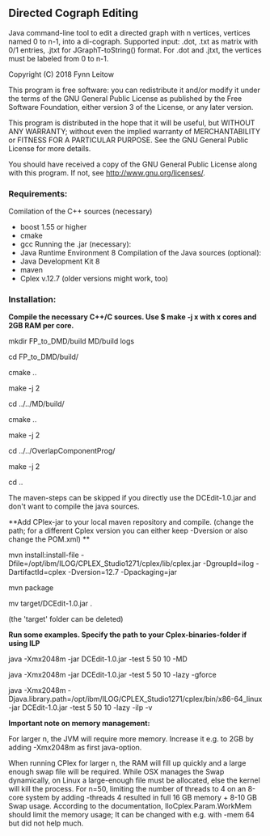 ## Directed Cograph Editing
Java command-line tool to edit a directed graph with n vertices, vertices named 0 to n-1, into a di-cograph.
Supported input: .dot, .txt as matrix with 0/1 entries, .jtxt for JGraphT-toString() format. For .dot and .jtxt, the vertices must be labeled from 0 to n-1.

Copyright (C) 2018 Fynn Leitow

This program is free software: you can redistribute it and/or modify
it under the terms of the GNU General Public License as published by
the Free Software Foundation, either version 3 of the License, or
any later version.

This program is distributed in the hope that it will be useful,
but WITHOUT ANY WARRANTY; without even the implied warranty of
MERCHANTABILITY or FITNESS FOR A PARTICULAR PURPOSE.  See the
GNU General Public License for more details.

You should have received a copy of the GNU General Public License
along with this program. If not, see <http://www.gnu.org/licenses/>.


### Requirements:
Comilation of the C++ sources (necessary)
- boost 1.55 or higher
- cmake
- gcc
Running the .jar (necessary):
- Java Runtime Environment 8
Compilation of the Java sources (optional):
- Java Development Kit 8
- maven
- Cplex v.12.7 (older versions might work, too)

### Installation:

**Compile the necessary C++/C sources. Use $ make -j x with x cores and 2GB RAM per core.**

mkdir FP_to_DMD/build MD/build logs

cd FP_to_DMD/build/

cmake ..

make -j 2

cd ../../MD/build/

cmake ..

make -j 2

cd ../../OverlapComponentProg/

make -j 2

cd ..

The maven-steps can be skipped if you directly use the DCEdit-1.0.jar and don't want to compile the java sources.

**Add CPlex-jar to your local maven repository and compile. (change the path; for a different Cplex version you can either keep -Dversion or also change the POM.xml) **

mvn install:install-file -Dfile=/opt/ibm/ILOG/CPLEX_Studio1271/cplex/lib/cplex.jar -DgroupId=ilog -DartifactId=cplex -Dversion=12.7 -Dpackaging=jar

mvn package

mv target/DCEdit-1.0.jar .

(the 'target' folder can be deleted)

**Run some examples. Specify the path to your Cplex-binaries-folder if using ILP**

java -Xmx2048m -jar DCEdit-1.0.jar -test 5 50 10 -MD

java -Xmx2048m -jar DCEdit-1.0.jar -test 5 50 10 -lazy -gforce

java -Xmx2048m -Djava.library.path=/opt/ibm/ILOG/CPLEX_Studio1271/cplex/bin/x86-64_linux -jar DCEdit-1.0.jar -test 5 50 10 -lazy -ilp  -v


**Important note on memory management:**

For larger n, the JVM will require more memory. Increase it e.g. to 2GB by adding -Xmx2048m as first java-option.

When running CPlex for larger n, the RAM will fill up quickly and a large enough swap file will be required.
While OSX manages the Swap dynamically, on Linux a large-enough file must be allocated, else the kernel will kill the process.
For n=50, limiting the number of threads to 4 on an 8-core system by adding -threads 4 resulted in full 16 GB memory + 8-10 GB Swap usage.
According to the documentation, IloCplex.Param.WorkMem should limit the memory usage; It can be changed with e.g. with -mem 64 but did not help much.

